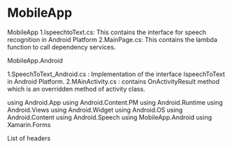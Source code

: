 # MobileApp
MobileApp
1.IspeechtoText.cs: This contains the interface for speech recognition in Android Platform
2.MainPage.cs: This contains the lambda function to call dependency services.

MobileApp.Android

1.SpeechToText_Android.cs : Implementation of the interface IspeechToText in Android Platform.
2.MAinActivity.cs : contains OnActivityResult method which is an overridden method of activity class.

using Android.App
using Android.Content.PM
using Android.Runtime
using Android.Views
using Android.Widget
using Android.OS
using Android.Content
using Android.Speech
using MobileApp.Android
using Xamarin.Forms

List of headers
